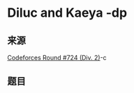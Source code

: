 # Diluc and Kaeya -dp

## 来源

[Codeforces Round #724 (Div. 2)](https://codeforces.com/contest/1536)-c

## 题目

